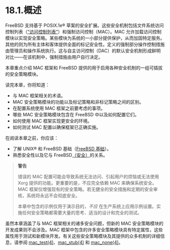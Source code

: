 # 18.1.概述

FreeBSD 支持基于 POSIX.1e® 草案的安全扩展。这些安全机制包括文件系统访问控制列表（[“访问控制列表”](https://docs.freebsd.org/en/books/handbook/security/index.html#fs-acl)）和强制访问控制（MAC）。MAC 允许加载访问控制模块以实现安全策略。某些模块为系统的一小部分提供保护，从而加固特定服务。其他的则为所有主体和客体提供全面的标记安全性。定义的强制部分操作控制措施由管理员和操作系统执行。这与自主访问控制（DAC）的默认安全机制形成鲜明对比——在该机制中，强制措施由用户自行决定。

本章重点介绍 MAC 框架和 FreeBSD 提供的用于启用各种安全机制的一组可插拔的安全策略模块。

读完本章，你将知道：

- 与 MAC 框架相关的术语。
- MAC 安全策略模块的功能以及标记策略和非标记策略之间的区别。
- 在配置系统使用 MAC 框架之前要考虑的事项。
- 哪些 MAC 安全策略模块包含在 FreeBSD 中以及如何配置它们。
- 如何使用 MAC 框架实现更安全的环境。
- 如何测试 MAC 配置以确保框架已正确实施。

在阅读本章之前，你应该：

- 了解 UNIX® 和 FreeBSD 基础（[FreeBSD 基础](https://docs.freebsd.org/en/books/handbook/basics/index.html#basics)）。
- 熟悉安全性以及它与 FreeBSD[（安全）](https://docs.freebsd.org/en/books/handbook/security/index.html#security)的关系。

> **警告**
>
> 错误的 MAC 配置可能会导致系统无法访问、引起用户的烦恼或无法使用 Xorg 提供的功能。更重要的是，不应完全依赖 MAC 来确保系统安全。MAC 框架仅增强现有的安全策略。若无健全的安全措施和定期的安全审核，系统将永远不会彻底安全。
>
> 本章中包含的示例仅用于演示目的，_不应_ 在生产系统上应用示例设置。实施任何安全策略都需要大量的思考、适当的设计和完全的测试。

虽然本章涵盖了与 MAC 框架相关的诸多安全问题，但新的 MAC 安全策略模块的开发成果则不会涉及。MAC 框架中包含的许多安全策略模块具有特定属性，这些属性用于测试和新模块开发。有关这些安全策略模块及其提供的众多机制的详细信息，请参阅 [mac_test(4)](https://www.freebsd.org/cgi/man.cgi?query=mac_stub&sektion=4&format=html)、[mac_stub(4)](https://www.freebsd.org/cgi/man.cgi?query=mac_stub&sektion=4&format=html) 和 [mac_none(4)](https://www.freebsd.org/cgi/man.cgi?query=mac_none&sektion=4&format=html)。
